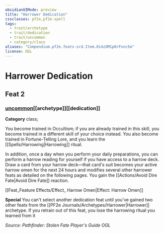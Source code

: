 ```yaml
---
obsidianUIMode: preview
title: "Harrower Dedication"
cssclasses: pf2e,pf2e-spell
tags:
  - trait/archetype
  - trait/dedication
  - trait/uncommon
  - category/class
aliases: "Compendium.pf2e.feats-srd.Item.0i4zOM1p0rFxnc5m"
license: OGL
---
```

# Harrower Dedication
## Feat 2
### [uncommon](uncommon "Uncommon Rarity Trait")[[archetype]][[dedication]]

**Category** class; 




You become trained in Occultism; if you are already trained in this skill, you become trained in a different skill of your choice instead. You also become trained in Fortune-Telling Lore, and you learn the [[Spells/Harrowing|Harrowing]] ritual.

In addition, once a day when you perform your daily preparations, you can perform a harrow reading for yourself if you have access to a harrow deck. Draw a card from your harrow deck—that card's suit becomes your active harrow omen for the next 24 hours and modifies several other harrower feats as detailed on the following pages. You gain the [[Actions/Avoid Dire Fate|Avoid Dire Fate]] reaction.

[[Feat_Feature Effects/Effect_ Harrow Omen|Effect: Harrow Omen]]

**Special** You can't select another dedication feat until you've gained two other feats from the [[PF2e Journals/Archetypes/Harrower|Harrower]] archetype. If you retrain out of this feat, you lose the harrowing ritual you learned from it

*Source: Pathfinder: Stolen Fate Player's Guide*
*OGL*